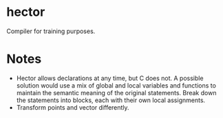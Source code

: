 # hector
Compiler for training purposes.

# Notes
- Hector allows declarations at any time, but C does not. A possible solution
  would use a mix of global and local variables and functions to maintain the
  semantic meaning of the original statements.
  Break down the statements into blocks, each with their own local assignments.
- Transform points and vector differently.
